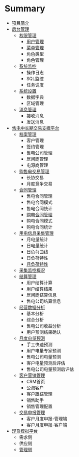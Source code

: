 # Summary

* [项目简介](README.md)
* [后台管理](chapter1.md)
  * [权限管理](chapter1/quan-xian-guan-li.md)
    * [用户管理](chapter1/quan-xian-guan-li/yong-hu-guan-li.md)
    * [菜单管理](chapter1/quan-xian-guan-li/cai-dan-guan-li.md)
    * 角色类型
    * 角色管理
  * [系统监控](chapter1/xi-tong-jian-kong.md)
    * 操作日志
    * SQL监控
    * 任务调度
  * [系统设置](chapter1/xi-tong-she-zhi.md)
    * 数据字典
    * 区域管理
  * [消息管理](chapter1/xiao-xi-guan-li.md)
    * 接收消息
    * 发送消息
* [售电中长期交易支撑平台](shou-dian-zhong-chang-qi.md)
  * [档案管理](shou-dian-zhong-chang-qi/dang-an-guan-li.md)
    * 客户管理
    * 签约管理
    * 售电公司管理
    * 居间商管理
    * 电源商管理
  * [购售电交易管理](shou-dian-zhong-chang-qi/gou-shou-dian-jiao-yi-guan-li.md)
    * 长协交易
    * 月度竞争交易
  * [合同管理](shou-dian-zhong-chang-qi/he-tong-guan-li.md)
    * 售电合同管理
    * 售电合同模式
    * 售电合同统计
    * [购电合同管理](shou-dian-zhong-chang-qi/he-tong-guan-li/gou-dian-he-tong-guan-li.md)
    * 购电合同模式
    * 购电合同统计
  * [用电信息采集管理](shou-dian-zhong-chang-qi/yong-dian-xin-xi-cai-ji-guan-li.md)
    * 月电量统计
    * 日电量统计
    * 日负荷曲线
    * 日负荷特性
    * [月负荷特性](shou-dian-zhong-chang-qi/yue-fu-he-te-xing.md)
  * [采集监控概况](shou-dian-zhong-chang-qi/cai-ji-jian-kong-gai-kuang.md)
  * [结算管理](shou-dian-zhong-chang-qi/jie-suan-guan-li.md)
    * 用户结算计算
    * 用户结算结果
    * 居间商结算信息
    * 售电公司结算信息
  * [经营数据分析](shou-dian-zhong-chang-qi/jing-ying-shu-ju-fen-xi.md)
    * 基本分析
    * 综合分析
    * 售电公司收益分析
    * 用户预测结果确认
  * [月度电量预测](shou-dian-zhong-chang-qi/yue-du-dian-liang-yu-ce.md)
    * 手工快速预测
    * 用户电量专家预测
    * 售电公司电量预测
    * 客户电量预测后评估
    * 售电公司电量预测后评估
  * [客户营销管理](shou-dian-zhong-chang-qi/ke-hu-ying-xiao-guan-li.md)
    * CRM首页
    * 公海客户
    * 客户跟踪管理
    * 销售助手
    * 销售管理配置
  * [交易申报管理](shou-dian-zhong-chang-qi/jiao-yi-shen-bao-guan-li.md)
    * 客户月度申报-管理端
    * 客户月度申报-客户端
* [现货模拟平台](xian-huo-mo-ni-ping-tai.md)
  * 需求侧
  * 供应侧
  * [管理侧](xian-huo-mo-ni-ping-tai/guan-li-ce.md)

